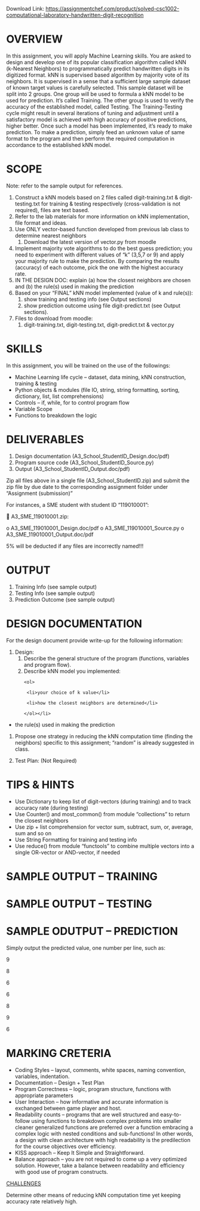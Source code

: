 Download Link: https://assignmentchef.com/product/solved-csc1002-computational-laboratory-handwritten-digit-recognition
<br>
<h1>OVERVIEW</h1>

In this assignment, you will apply Machine Learning skills.  You are asked to design and develop one of its popular classification algorithm called kNN (k-Nearest Neighbors) to programmatically predict handwritten digits in its digitized format.  kNN is supervised based algorithm by majority vote of its neighbors.  It is supervised in a sense that a sufficient large sample dataset of known target values is carefully selected.  This sample dataset will be split into 2 groups.  One group will be used to formula a kNN model to be used for prediction.  It’s called Training.  The other group is used to verify the accuracy of the established model, called Testing. The Training-Testing cycle might result in several iterations of tuning and adjustment until a satisfactory model is achieved with high accuracy of positive predictions, higher better.  Once such a model has been implemented, it’s ready to make prediction.  To make a prediction, simply feed an unknown value of same format to the program and then perform the required computation in accordance to the established kNN model.




<h1>SCOPE</h1>




Note: refer to the sample output for references.

<ol>

 <li>Construct a kNN models based on 2 files called digit-training.txt &amp; digit-testing.txt for training &amp; testing respectively (cross-validation is not required), files are text based.</li>

 <li>Refer to the lab materials for more information on kNN implementation, file format and ideas.</li>

 <li>Use ONLY vector-based function developed from previous lab class to determine nearest neighbors

  <ol>

   <li>Download the latest version of vector.py from moodle</li>

  </ol></li>

 <li>Implement majority vote algorithms to do the best guess prediction; you need to experiment with different values of “k” (3,5,7 or 9) and apply your majority rule to make the prediction. By comparing the results (accuracy) of each outcome, pick the one with the highest accuracy rate.</li>

 <li>IN THE DESIGN DOC: explain (a) how the closest neighbors are chosen and (b) the rule(s) used in making the prediction</li>

 <li>Based on your “FINAL” kNN model implemented (value of k and rule(s)):

  <ol>

   <li>show training and testing info (see Output sections)</li>

   <li>show prediction outcome using file digit-predict.txt (see Output sections).</li>

  </ol></li>

 <li>Files to download from moodle:

  <ol>

   <li>digit-training.txt, digit-testing.txt, digit-predict.txt &amp; vector.py</li>

  </ol></li>

</ol>

<h1>SKILLS</h1>




In this assignment, you will be trained on the use of the followings:




<ul>

 <li>Machine Learning life cycle – dataset, data mining, kNN construction, training &amp; testing</li>

 <li>Python objects &amp; modules (file IO, string, string formatting, sorting, dictionary, list, list comprehensions)</li>

 <li>Controls – if, while, for to control program flow</li>

 <li>Variable Scope</li>

 <li>Functions to breakdown the logic</li>

</ul>




<h1>DELIVERABLES</h1>




<ol>

 <li>Design documentation (A3_School_StudentID_Design.doc/pdf)</li>

 <li>Program source code (A3_School_StudentID_Source.py)</li>

 <li>Output (A3_School_StudentID_Output.doc/pdf)</li>

</ol>




Zip all files above in a single file (A3_School_StudentID.zip) and submit the zip file by due date to the corresponding assignment folder under “Assignment (submission)”

For instances, a SME student with student ID “119010001”:

    A3_SME_119010001.zip:

o A3_SME_119010001_Design.doc/pdf o A3_SME_119010001_Source.py o A3_SME_119010001_Output.doc/pdf

5% will be deducted if any files are incorrectly named!!!




<h1>OUTPUT</h1>




<ol>

 <li>Training Info (see sample output)</li>

 <li>Testing Info (see sample output)</li>

 <li>Prediction Outcome (see sample output)</li>

</ol>




<strong>              </strong>

<h1>DESIGN DOCUMENTATION</h1>




For the design document provide write-up for the following information:

<ol>

 <li>Design:

  <ol>

   <li>Describe the general structure of the program (functions, variables and program flow).</li>

   <li>Describe kNN model you implemented:

    <ol>

     <li>your choice of k value</li>

     <li>how the closest neighbors are determined</li>

    </ol></li>

  </ol></li>

</ol>

<ul>

 <li>the rule(s) used in making the prediction</li>

</ul>

<ol>

 <li>Propose one strategy in reducing the kNN computation time (finding the neighbors) specific to this assignment; “random” is already suggested in class.</li>

</ol>




<ol start="2">

 <li>Test Plan: (Not Required)</li>

</ol>




<h1>TIPS &amp; HINTS</h1>




<ul>

 <li>Use Dictionary to keep list of digit-vectors (during training) and to track accuracy rate (during testing)</li>

 <li>Use Counter() and most_common() from module “collections” to return the closest neighbors</li>

 <li>Use zip + list comprehension for vector sum, subtract, sum, or, average, sum and so on</li>

 <li>Use String Formatting for training and testing info</li>

 <li>Use reduce() from module “functools” to combine multiple vectors into a single OR-vector or AND-vector, if needed</li>

</ul>




<strong>              </strong>

<h1>SAMPLE OUTPUT – TRAINING</h1>







<h1>SAMPLE OUTPUT – TESTING</h1>










<h1>SAMPLE ODUTPUT  – PREDICTION</h1>




Simply output the predicted value, one number per line, such as:

9

8

6

6

8

9

6




<strong>              </strong>

<h1>MARKING CRETERIA</h1>




<ul>

 <li>Coding Styles – layout, comments, white spaces, naming convention, variables, indentation.</li>

 <li>Documentation – Design + Test Plan</li>

 <li>Program Correctness – logic, program structure, functions with appropriate parameters</li>

 <li>User Interaction – how informative and accurate information is exchanged between game player and host.</li>

 <li>Readability counts – programs that are well structured and easy-to-follow using functions to breakdown complex problems into smaller cleaner generalized functions are preferred over a function embracing a complex logic with nested conditions and sub-functions! In other words, a design with clean architecture with high readability is the predilection for the course objectives over efficiency.</li>

 <li>KISS approach – Keep It Simple and Straightforward.</li>

 <li>Balance approach – you are not required to come up a very optimized solution. However, take a balance between readability and efficiency with good use of program constructs.</li>

</ul>







<u>C</u><u>HALLENGES</u>




Determine other means of reducing kNN computation time yet keeping accuracy rate relatively high.


